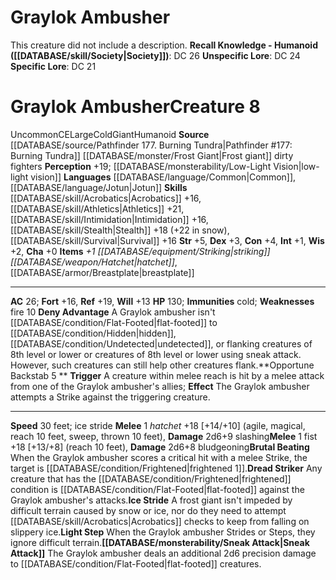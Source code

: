 ﻿---
ac: '26'
alignment: CE
all_resistance: null
burrow_speed: null
charisma: '+0'
climb_speed: null
constitution: '+4'
creature_ability:
- Brutal Beating
- Deny Advantage
- Dread Striker
- Ice Stride
- Light Step
- Opportune Backstab
- ''
- Sneak Attack
creature_family: null
description: 'This creature did not include a description.<br/><br/><b><u>Recall Knowledge
  - Humanoid</u> ( [[DATABASE/skill/Society|Society]] )</b>: DC 26<br/><b><u>Unspecific
  Lore</u></b>: DC 24<br/><b><u>Specific Lore</u></b>: DC 21'
dexterity: '+3'
element: null
fly_speed: null
fortitude: '+16'
hardness: null
hp: '130'
id: '1824'
immunity:
- '[[DATABASE/trait/Cold|cold]]'
intelligence: '+1'
land_speed: '30'
language:
- '[[DATABASE/language/Common|Common]]'
- '[[DATABASE/language/Jotun|Jotun]]'
level: '8'
max_speed: '30'
name: Graylok Ambusher
perception: '+19'
rarity: Uncommon
reflex: '+19'
resistance: null
rus_type_level: null
school: null
sense:
- '[[DATABASE/monsterability/Low-Light Vision|low-light vision]]'
size: Large
skill:
- '[[DATABASE/skill/Acrobatics|Acrobatics]] +16'
- '[[DATABASE/skill/Athletics|Athletics]] +21'
- '[[DATABASE/skill/Intimidation|Intimidation]] +16'
- '[[DATABASE/skill/Stealth|Stealth]] +18'
- '[[DATABASE/skill/Survival|Survival]] +16'
source: '[[DATABASE/source/Pathfinder 177. Burning Tundra|Pathfinder #177: Burning
  Tundra]]'
speed:
- 30 feet; ice stride
spell: null
strength: '+5'
strength_req: '5'
strongest_save:
- Reflex
swim_speed: null
trait:
- '[[DATABASE/trait/Cold|Cold]]'
- '[[DATABASE/trait/Giant|Giant]]'
- '[[DATABASE/trait/Humanoid|Humanoid]]'
- '[[DATABASE/trait/Uncommon|Uncommon]]'
type: Creature
vision: Low-light vision
weakest_save:
- Will
weakness:
- '[[DATABASE/trait/Fire|fire]] 10'
will: '+13'
wisdom: '+2'

---
# Graylok Ambusher

This creature did not include a description.
**Recall Knowledge - Humanoid ([[DATABASE/skill/Society|Society]])**: DC 26
**Unspecific Lore**: DC 24
**Specific Lore**: DC 21

# Graylok Ambusher<span class="item-type">Creature 8</span>

<span class="trait-uncommon item-trait">Uncommon</span><span class="trait-alignment item-trait">CE</span><span class="trait-size item-trait">Large</span><span class="item-trait">Cold</span><span class="item-trait">Giant</span><span class="item-trait">Humanoid</span>
**Source** [[DATABASE/source/Pathfinder 177. Burning Tundra|Pathfinder #177: Burning Tundra]]
[[DATABASE/monster/Frost Giant|Frost giant]] dirty fighters
**Perception** +19; [[DATABASE/monsterability/Low-Light Vision|low-light vision]]
**Languages** [[DATABASE/language/Common|Common]], [[DATABASE/language/Jotun|Jotun]]
**Skills** [[DATABASE/skill/Acrobatics|Acrobatics]] +16, [[DATABASE/skill/Athletics|Athletics]] +21, [[DATABASE/skill/Intimidation|Intimidation]] +16, [[DATABASE/skill/Stealth|Stealth]] +18 (+22 in snow), [[DATABASE/skill/Survival|Survival]] +16
**Str** +5, **Dex** +3, **Con** +4, **Int** +1, **Wis** +2, **Cha** +0
**Items** _+1 [[DATABASE/equipment/Striking|striking]] [[DATABASE/weapon/Hatchet|hatchet]]_, [[DATABASE/armor/Breastplate|breastplate]]

---
**AC** 26; **Fort** +16, **Ref** +19, **Will** +13
**HP** 130; **Immunities** cold; **Weaknesses** fire 10
<span class="in-box-ability">**Deny Advantage** A Graylok ambusher isn't [[DATABASE/condition/Flat-Footed|flat-footed]] to [[DATABASE/condition/Hidden|hidden]], [[DATABASE/condition/Undetected|undetected]], or flanking creatures of 8th level or lower or creatures of 8th level or lower using sneak attack. However, such creatures can still help other creatures flank.</span><span class="in-box-ability">**Opportune Backstab <span class="action-icon">5</span> ** **Trigger** A creature within melee reach is hit by a melee attack from one of the Graylok ambusher's allies; **Effect** The Graylok ambusher attempts a Strike against the triggering creature.</span>

---
**Speed** 30 feet; ice stride
<span class="in-box-ability">**Melee** <span class="action-icon">1</span> _hatchet_ +18 [+14/+10] (agile, magical, reach 10 feet, sweep, thrown 10 feet), **Damage** 2d6+9 slashing</span><span class="in-box-ability">**Melee** <span class="action-icon">1</span> fist +18 [+13/+8] (reach 10 feet), **Damage** 2d6+8 bludgeoning</span><span class="in-box-ability">**Brutal Beating** When the Graylok ambusher scores a critical hit with a melee Strike, the target is [[DATABASE/condition/Frightened|frightened 1]].</span><span class="in-box-ability">**Dread Striker** Any creature that has the [[DATABASE/condition/Frightened|frightened]] condition is [[DATABASE/condition/Flat-Footed|flat-footed]] against the Graylok ambusher's attacks.</span><span class="in-box-ability">**Ice Stride** A frost giant isn't impeded by difficult terrain caused by snow or ice, nor do they need to attempt [[DATABASE/skill/Acrobatics|Acrobatics]] checks to keep from falling on slippery ice.</span><span class="in-box-ability">**Light Step** When the Graylok ambusher Strides or Steps, they ignore difficult terrain.</span><span class="in-box-ability">**[[DATABASE/monsterability/Sneak Attack|Sneak Attack]]** The Graylok ambusher deals an additional 2d6 precision damage to [[DATABASE/condition/Flat-Footed|flat-footed]] creatures.</span>